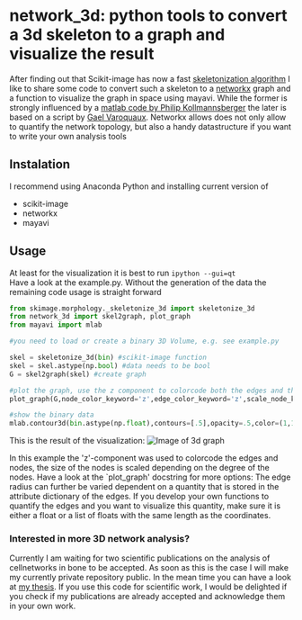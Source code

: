 # network_3d: python tools to convert a 3d skeleton to a graph and visualize the result

After finding out that Scikit-image has now a fast [skeletonization algorithm](http://scikit-image.org/docs/dev/api/skimage.morphology.html#skimage.morphology.skeletonize_3d) I like to share some code to convert such a skeleton to a [networkx](https://networkx.github.io/) graph and a function to visualize the graph in space using mayavi. While the former is strongly influenced by a [matlab code by Philip Kollmannsberger](https://github.com/phi-max/skel2graph3d-matlab) the later is based on a script by [Gael Varoquaux](https://mail.enthought.com/pipermail/enthought-dev/2011-November/030194.html).
Networkx allows does not only allow to quantify the network topology, but also a handy datastructure if you want to write your own analysis tools

## Instalation
I recommend using Anaconda Python and installing current version of 
+ scikit-image
+ networkx
+ mayavi
 


## Usage
At least for the visualization it is best to run `ipython --gui=qt`  
Have a look at the example.py. Without the generation of the data the remaining code usage is straight forward

```python
from skimage.morphology._skeletonize_3d import skeletonize_3d
from network_3d import skel2graph, plot_graph
from mayavi import mlab

#you need to load or create a binary 3D Volume, e.g. see example.py

skel = skeletonize_3d(bin) #scikit-image function
skel = skel.astype(np.bool) #data needs to be bool
G = skel2graph(skel) #create graph

#plot the graph, use the z component to colorcode both the edges and the nodes, scale nodes according to their degree
plot_graph(G,node_color_keyword='z',edge_color_keyword='z',scale_node_keyword='degree')

#show the binary data
mlab.contour3d(bin.astype(np.float),contours=[.5],opacity=.5,color=(1,1,1))
```
This is the result of the visualization:
![Image of 3d graph](https://github.com/refelix/network_3d/blob/master/graph.png?raw=true "result of the example")

 In this example the 'z'-component was used to colorcode the edges and nodes, the size of the nodes is scaled depending on the degree of the nodes.
Have a look at the `plot_graph' docstring for more options: The edge radius can further be varied dependent on a quantity that is stored in the attribute dictionary of the edges.
If you develop your own functions to quantify the edges and you want to visualize this quantity, make sure it is either a float or a list of floats with the same length as the coordinates.

### Interested in more 3D network analysis? 
Currently I am waiting for two scientific publications on the analysis of cellnetworks in bone to be accepted. As soon as this is the case I will make my currently private repository public. In the mean time you can have a look at [my thesis](edoc.hu-berlin.de/docviews/abstract.php?lang=ger&id=42041). If you use this code for scientific work, I would be delighted if you check if my publications are already accepted and acknowledge them in your own work.


